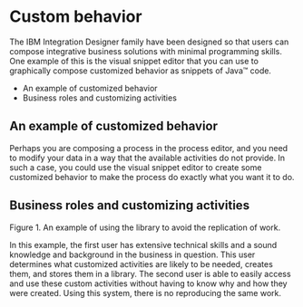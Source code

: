 <!-- image -->

# Custom behavior

The IBM Integration
Designer family have been designed so that users can compose integrative business solutions with minimal programming skills. One example of this is the visual snippet editor that you can use to graphically compose customized behavior as snippets of Java™ code.

- An example of customized behavior
- Business roles and customizing activities

## An example of customized behavior

Perhaps
you are composing a process in the process editor, and you need to
modify your data in a way that the available activities do not provide.
In such a case, you could use the visual snippet editor to create
some customized behavior to make the process do exactly what you want
it to do.

## Business roles and customizing activities

Figure 1. An example of using
the library to avoid the replication of work.

<!-- image -->

In this example, the first user has extensive technical
skills and a sound knowledge and background in the business in question.
This user determines what customized activities are likely to be needed,
creates them, and stores them in a library. The second user is able
to easily access and use these custom activities without having to
know why and how they were created. Using this system, there is no
reproducing the same work.